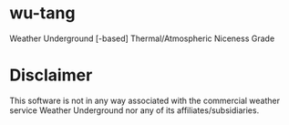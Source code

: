 # wu-tang
Weather Underground [-based] Thermal/Atmospheric Niceness Grade

# Disclaimer
This software is not in any way associated with the commercial weather service
Weather Underground nor any of its affiliates/subsidiaries.
